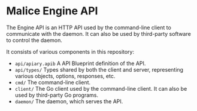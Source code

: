 # Malice Engine API

The Engine API is an HTTP API used by the command-line client to communicate with the daemon. It can also be used by third-party software to control the daemon.

It consists of various components in this repository:

- `api/apiary.apib` A API Blueprint definition of the API.
- `api/types/` Types shared by both the client and server, representing various objects, options, responses, etc.
- `cmd/` The command-line client.
- `client/` The Go client used by the command-line client. It can also be used by third-party Go programs.
- `daemon/` The daemon, which serves the API.
